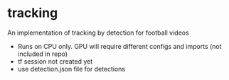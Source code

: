 # tracking
An implementation of tracking by detection for football videos
* Runs on CPU only. GPU will require different configs and imports (not included in repo)
* tf session not created yet
* use detection.json file for detections


